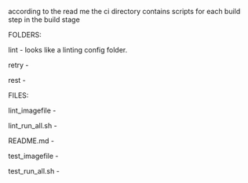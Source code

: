 according to the read me the ci directory contains scripts for each build step in the build stage

FOLDERS:

lint - looks like a linting config folder. 



retry -

rest -



FILES:

lint_imagefile -

lint_run_all.sh -

README.md -

test_imagefile -

test_run_all.sh -

